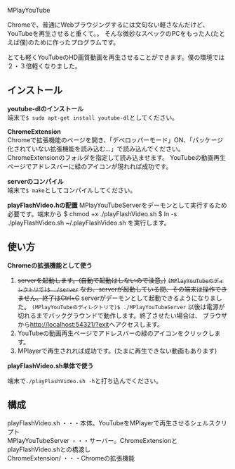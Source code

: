 MPlayYouTube

Chromeで、普通にWebブラウジングするには文句ない軽さなんだけど、
YouTubeを再生させると重くて。。
そんな微妙なスペックのPCをもった人(たとえば僕)のために作ったプログラムです。

とても軽くYouTubeのHD画質動画を再生させることができます。僕の環境では２・３倍軽くなりました。


インストール
----

**youtube-dlのインストール**  
端末で`$ sudo apt-get install youtube-dl`としてください。

**ChromeExtension**  
Chromeで拡張機能のページを開き、「デベロッパーモード」ON、「パッケージ化されていない拡張機能を読み込む...」で読み込んでください。
ChromeExtensionのフォルダを指定して読み込ませます。
YouTubeの動画再生ページでアドレスバーに緑のアイコンが現れれば成功です。

**serverのコンパイル**  
端末で`$ make`としてコンパイルしてください。

**playFlashVideo.hの配置**
MPlayYouTubeServerをデーモンとして実行するため必要です。端末から
	$ chmod +x ./playFlashVideo.sh
	$ ln -s ./playFlashVideo.sh ~/.playFlashVideo.sh
を実行します。

使い方
-----

**Chromeの拡張機能として使う**  

1. ~~serverを起動します。(自動で起動はしないので注意。)~~
   ~~`(MPlayYouTubeのディレクトリで)$ ./server`~~
   ~~なお、serverが起動している間、その端末は操作できません。終了はCtrl+C~~
   serverがデーモンとして起動できるようになりました。
   `(MPlayYouTubeのディレクトリで)$ ./MPlayYouTubeServer`
   以後は電源が切れるまでバックグラウンドで動作します。終了させたい場合は、
   ブラウザから<http://localhost:54321/?exit>へアクセスします。
2. YouTubeの動画再生ページでアドレスバーの緑のアイコンをクリックします。
3. MPlayerで再生されれば成功です。(たまに再生できない動画もあります)

**playFlashVideo.sh単体で使う**  

端末で`./playFlashVideo.sh -h`と打ち込んでください。



構成
----

playFlashVideo.sh	・・・本体。YouTubeをMPlayerで再生させるシェルスクリプト  
MPlayYouTubeServer	・・・サーバー。ChromeExtensionとplayFlashVideo.shとの橋渡し  
ChromeExtension/	・・・Chromeの拡張機能  



